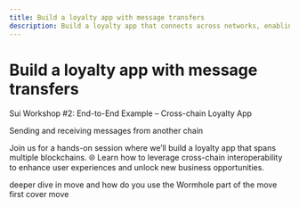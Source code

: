 ```yaml
---
title: Build a loyalty app with message transfers
description: Build a loyalty app that connects across networks, enabling seamless message transfers and unlocking unique user engagement opportunities.
---
```


# Build a loyalty app with message transfers 

Sui Workshop #2: End-to-End Example – Cross-chain Loyalty App

Sending and receiving messages from another chain

Join us for a hands-on session where we’ll build a loyalty app that spans multiple blockchains. 🌐 Learn how to leverage cross-chain interoperability to enhance user experiences and unlock new business opportunities.

<!-- transcription -->

deeper dive in move and how do you use the Wormhole part of the move 
first cover move 
